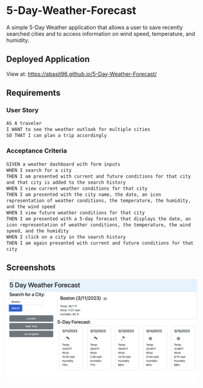 # 5-Day-Weather-Forecast
A simple 5-Day Weather application that allows a user to save recently searched cities and to access information on wind speed, temperature, and humidity.

## Deployed Application

View at:  https://abasit96.github.io/5-Day-Weather-Forecast/


## Requirements

### User Story

```
AS A traveler
I WANT to see the weather outlook for multiple cities
SO THAT I can plan a trip accordingly
```

### Acceptance Criteria

```
GIVEN a weather dashboard with form inputs
WHEN I search for a city
THEN I am presented with current and future conditions for that city and that city is added to the search history
WHEN I view current weather conditions for that city
THEN I am presented with the city name, the date, an icon representation of weather conditions, the temperature, the humidity, and the wind speed
WHEN I view future weather conditions for that city
THEN I am presented with a 5-day forecast that displays the date, an icon representation of weather conditions, the temperature, the wind speed, and the humidity
WHEN I click on a city in the search history
THEN I am again presented with current and future conditions for that city
```

## Screenshots
![Screenshot](https://github.com/abasit96/5-Day-Weather-Forecast/blob/main/Assets/Images/Screenshot%20Weather%20Forecast.png)